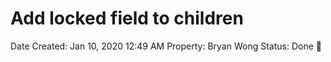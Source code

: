 # Add locked field to children

Date Created: Jan 10, 2020 12:49 AM
Property: Bryan Wong
Status: Done 🙌